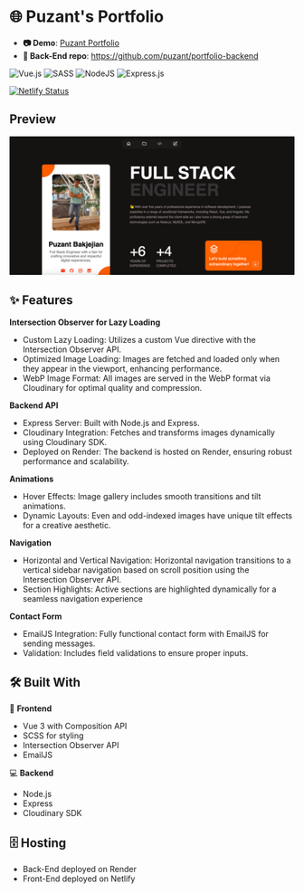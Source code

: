 # 🌐 Puzant's Portfolio
- **📷 Demo**: [Puzant Portfolio](http://puzant.netlify.app/)
- **🔗 Back-End repo**: https://github.com/puzant/portfolio-backend

![Vue.js](https://img.shields.io/badge/vuejs-%2335495e.svg?style=for-the-badge&logo=vuedotjs&logoColor=%234FC08D)
![SASS](https://img.shields.io/badge/SASS-hotpink.svg?style=for-the-badge&logo=SASS&logoColor=white)
![NodeJS](https://img.shields.io/badge/node.js-6DA55F?style=for-the-badge&logo=node.js&logoColor=white)
![Express.js](https://img.shields.io/badge/express.js-%23404d59.svg?style=for-the-badge&logo=express&logoColor=%2361DAFB)

[![Netlify Status](https://api.netlify.com/api/v1/badges/69b08752-c859-4ab6-a550-e45447ffb753/deploy-status)](https://app.netlify.com/sites/puzant/deploys)

## Preview
![app-screenshot](./public/portfolio-screenshot.png)

## ✨ Features
**Intersection Observer for Lazy Loading**
- Custom Lazy Loading: Utilizes a custom Vue directive with the Intersection Observer API.
- Optimized Image Loading: Images are fetched and loaded only when they appear in the viewport, enhancing performance.
- WebP Image Format: All images are served in the WebP format via Cloudinary for optimal quality and compression.

**Backend API**
- Express Server: Built with Node.js and Express.
- Cloudinary Integration: Fetches and transforms images dynamically using Cloudinary SDK.
- Deployed on Render: The backend is hosted on Render, ensuring robust performance and scalability.

**Animations**
- Hover Effects: Image gallery includes smooth transitions and tilt animations.
- Dynamic Layouts: Even and odd-indexed images have unique tilt effects for a creative aesthetic.

**Navigation**
- Horizontal and Vertical Navigation: Horizontal navigation transitions to a vertical sidebar navigation based on scroll position using the Intersection Observer API.
- Section Highlights: Active sections are highlighted dynamically for a seamless navigation experience

**Contact Form**
- EmailJS Integration: Fully functional contact form with EmailJS for sending messages.
- Validation: Includes field validations to ensure proper inputs.

## 🛠️ Built With  
🎨 **Frontend**
- Vue 3 with Composition API
- SCSS for styling
- Intersection Observer API
- EmailJS

💻 **Backend**
- Node.js
- Express
- Cloudinary SDK

## 🗄️ Hosting
- Back-End deployed on Render
- Front-End deployed on Netlify
